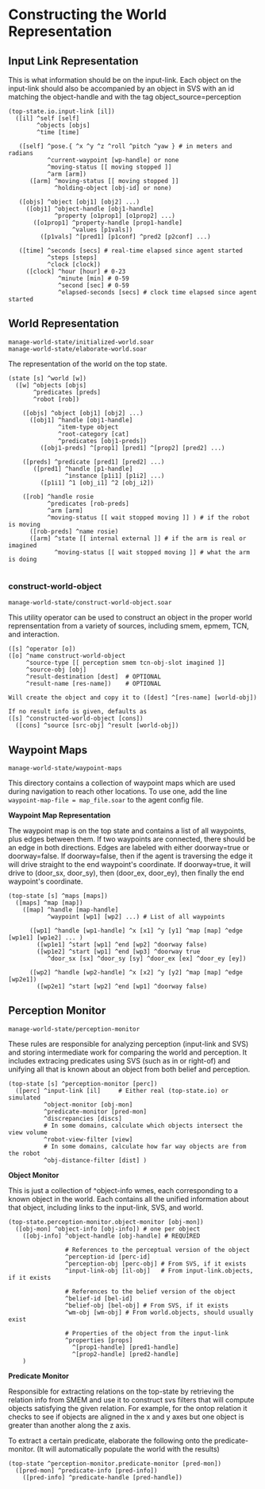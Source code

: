 # Constructing the World Representation

## Input Link Representation

This is what information should be on the input-link. 
Each object on the input-link should also be accompanied by 
an object in SVS with an id matching the object-handle
and with the tag object_source=perception

```
(top-state.io.input-link [il])
  ([il] ^self [self]
        ^objects [objs]
		^time [time]
		
   ([self] ^pose.{ ^x ^y ^z ^roll ^pitch ^yaw } # in meters and radians
           ^current-waypoint [wp-handle] or none
           ^moving-status [[ moving stopped ]]
           ^arm [arm])
      ([arm] ^moving-status [[ moving stopped ]]
	         ^holding-object [obj-id] or none)

   ([objs] ^object [obj1] [obj2] ...)
     ([obj1] ^object-handle [obj1-handle]
	         ^property [o1prop1] [o1prop2] ...)
	   ([o1prop1] ^property-handle [prop1-handle]
	              ^values [p1vals])
	     ([p1vals] ^[pred1] [p1conf] ^pred2 [p2conf] ...) 

   ([time] ^seconds [secs] # real-time elapsed since agent started 
           ^steps [steps] 
		   ^clock [clock])
     ([clock] ^hour [hour] # 0-23
	          ^minute [min] # 0-59
			  ^second [sec] # 0-59
			  ^elapsed-seconds [secs] # clock time elapsed since agent started

```


## World Representation

``` 
manage-world-state/initialized-world.soar
manage-world-state/elaborate-world.soar
```

The representation of the world on the top state. 

```
(state [s] ^world [w])
  ([w] ^objects [objs]
       ^predicates [preds]
	   ^robot [rob])

    ([objs] ^object [obj1] [obj2] ...)
	  ([obj1] ^handle [obj1-handle]
	          ^item-type object
			  ^root-category [cat]
			  ^predicates [obj1-preds])
	     ([obj1-preds] ^[prop1] [pred1] ^[prop2] [pred2] ...)

	([preds] ^predicate [pred1] [pred2] ...)
	   ([pred1] ^handle [p1-handle]
	            ^instance [p1i1] [p1i2] ...)
	     ([p1i1] ^1 [obj_i1] ^2 [obj_i2])

	([rob] ^handle rosie
	       ^predicates [rob-preds]
		   ^arm [arm]
		   ^moving-status [[ wait stopped moving ]] ) # if the robot is moving
      ([rob-preds] ^name rosie)
	  ([arm] ^state [[ internal external ]] # if the arm is real or imagined
	         ^moving-status [[ wait stopped moving ]] # what the arm is doing


```

### construct-world-object

```
manage-world-state/construct-world-object.soar
```

This utility operator can be used to construct an object in the proper world reprensentation
from a variety of sources, including smem, epmem, TCN, and interaction. 

```
([s] ^operator [o])
([o] ^name construct-world-object
     ^source-type [[ perception smem tcn-obj-slot imagined ]]
     ^source-obj [obj]
     ^result-destination [dest]  # OPTIONAL
     ^result-name [res-name])    # OPTIONAL

Will create the object and copy it to ([dest] ^[res-name] [world-obj])

If no result info is given, defaults as 
([s] ^constructed-world-object [cons])
  ([cons] ^source [src-obj] ^result [world-obj])
```

## Waypoint Maps 

```
manage-world-state/waypoint-maps
```

This directory contains a collection of waypoint maps which are used during navigation to reach other locations. 
To use one, add the line ```waypoint-map-file = map_file.soar``` to the agent config file. 

**Waypoint Map Representation**

The waypoint map is on the top state and contains a list of all waypoints, 
plus edges between them. If two waypoints are connected, there should be 
an edge in both directions. Edges are labeled with either doorway=true or doorway=false. 
If doorway=false, then if the agent is traversing the edge it will drive straight
to the end waypoint's coordinate. If doorway=true, it will drive to (door_sx, door_sy), then
(door_ex, door_ey), then finally the end waypoint's coordinate. 

```
(top-state [s] ^maps [maps])
  ([maps] ^map [map])
    ([map] ^handle [map-handle] 
	       ^waypoint [wp1] [wp2] ...) # List of all waypoints

	  ([wp1] ^handle [wp1-handle] ^x [x1] ^y [y1] ^map [map] ^edge [wp1e1] [wp1e2] ... )
	    ([wp1e1] ^start [wp1] ^end [wp2] ^doorway false)
	    ([wp1e2] ^start [wp1] ^end [wp3] ^doorway true 
		   ^door_sx [sx] ^door_sy [sy] ^door_ex [ex] ^door_ey [ey]) 
      
	  ([wp2] ^handle [wp2-handle] ^x [x2] ^y [y2] ^map [map] ^edge [wp2e1])
	    ([wp2e1] ^start [wp2] ^end [wp1] ^doorway false)  
```


## Perception Monitor

```
manage-world-state/perception-monitor
```

These rules are responsible for analyzing perception (input-link and SVS) and 
storing intermediate work for comparing the world and perception. 
It includes extracing predicates using SVS (such as in or right-of)
and unifying all that is known about an object from both belief and perception.

```
(top-state [s] ^perception-monitor [perc])
  ([perc] ^input-link [il]     # Either real (top-state.io) or simulated
          ^object-monitor [obj-mon]
		  ^predicate-monitor [pred-mon]
		  ^discrepancies [discs]
		  # In some domains, calculate which objects intersect the view volume
		  ^robot-view-filter [view]  
		  # In some domains, calculate how far way objects are from the robot
		  ^obj-distance-filter [dist] )
```

**Object Monitor**

This is just a collection of ^object-info wmes, each corresponding to a known object in the world. 
Each contains all the unified information about that object, including links to 
the input-link, SVS, and world. 

```
(top-state.perception-monitor.object-monitor [obj-mon])
  ([obj-mon] ^object-info [obj-info]) # one per object
    ([obj-info] ^object-handle [obj-handle] # REQUIRED

			    # References to the perceptual version of the object
	            ^perception-id [perc-id] 
				^perception-obj [perc-obj] # From SVS, if it exists
				^input-link-obj [il-obj]   # From input-link.objects, if it exists
				
				# References to the belief version of the object
				^belief-id [bel-id]
				^belief-obj [bel-obj] # From SVS, if it exists
				^wm-obj [wm-obj] # From world.objects, should usually exist
				
				# Properties of the object from the input-link
				^properties [props]
				  ^[prop1-handle] [pred1-handle]
				  ^[prop2-handle] [pred2-handle]
	)
```

**Predicate Monitor**

Responsible for extracting relations on the top-state by retrieving
the relation info from SMEM and use it to construct svs filters 
that will compute objects satisfying the given relation. 
For example, for the ontop relation it checks to see if 
objects are aligned in the x and y axes but one object is greater 
than another along the z axis.

To extract a certain predicate, elaborate the following onto the predicate-monitor. 
(It will automatically populate the world with the results)

```
(top-state ^perception-monitor.predicate-monitor [pred-mon])
  ([pred-mon] ^predicate-info [pred-info])
    ([pred-info] ^predicate-handle [pred-handle])
```

